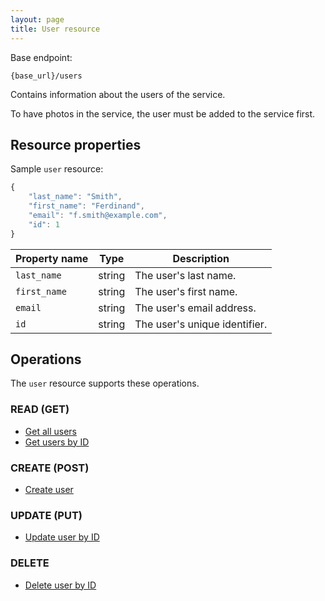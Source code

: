 ```yaml
---
layout: page
title: User resource
---
```


Base endpoint:

```shell
{base_url}/users
```

Contains information about the users of the service.

To have photos in the service, the user must be added to the service first.

## Resource properties

Sample `user` resource:

```js
{
    "last_name": "Smith",
    "first_name": "Ferdinand",
    "email": "f.smith@example.com",
    "id": 1
}
```

| Property name | Type | Description |
| ------------- | ----------- | ----------- |
| `last_name` | string | The user's last name. |
| `first_name` | string | The user's first name. |
| `email` | string | The user's email address. |
| `id` | string | The user's unique identifier. |

## Operations

The `user` resource supports these operations.

### READ (GET)

* [Get all users](get-all-users)
* [Get users by ID](show-one-user)

### CREATE (POST)

* [Create user](add-new-user)

### UPDATE (PUT)

* [Update user by ID](update-user)

### DELETE

* [Delete user by ID](delete-user)
